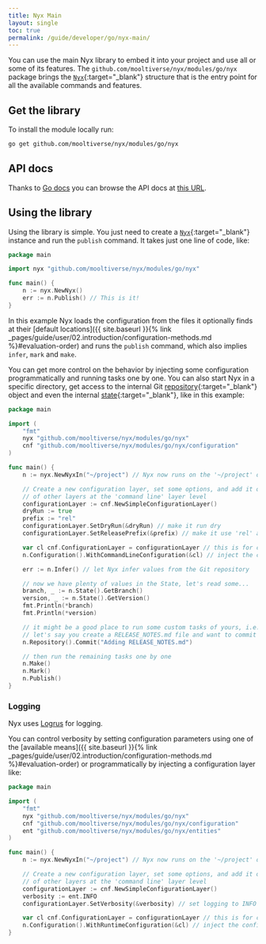 ```yaml
---
title: Nyx Main
layout: single
toc: true
permalink: /guide/developer/go/nyx-main/
---
```


You can use the main Nyx library to embed it into your project and use all or some of its features. The `github.com/mooltiverse/nyx/modules/go/nyx` package brings the [`Nyx`](https://pkg.go.dev/github.com/mooltiverse/nyx/modules/go/nyx){:target="_blank"} structure that is the entry point for all the available commands and features.

## Get the library

To install the module locally run:

```bash
go get github.com/mooltiverse/nyx/modules/go/nyx
```

## API docs

Thanks to [Go docs](https://pkg.go.dev/) you can browse the API docs at [this URL](https://pkg.go.dev/github.com/mooltiverse/nyx/modules/go/nyx).

## Using the library

Using the library is simple. You just need to create a [`Nyx`](https://pkg.go.dev/github.com/mooltiverse/nyx/modules/go/nyx){:target="_blank"} instance and run the `publish` command. It takes just one line of code, like:

```go
package main

import nyx "github.com/mooltiverse/nyx/modules/go/nyx"

func main() {
    n := nyx.NewNyx()
    err := n.Publish() // This is it!
}
```

In this example Nyx loads the configuration from the files it optionally finds at their [default locations]({{ site.baseurl }}{% link _pages/guide/user/02.introduction/configuration-methods.md %}#evaluation-order) and runs the `publish` command, which also implies `infer`, `mark` and `make`.

You can get more control on the behavior by injecting some configuration programmatically and running tasks one by one. You can also start Nyx in a specific directory, get access to the internal Git [repository](https://pkg.go.dev/github.com/mooltiverse/nyx/modules/go/nyx){:target="_blank"} object and even the internal [state](https://pkg.go.dev/github.com/mooltiverse/nyx/modules/go/nyx){:target="_blank"}, like in this example:

```go
package main

import (
    "fmt"
    nyx "github.com/mooltiverse/nyx/modules/go/nyx"
    cnf "github.com/mooltiverse/nyx/modules/go/nyx/configuration"
)

func main() {
    n := nyx.NewNyxIn("~/project") // Nyx now runs on the '~/project' directory

    // Create a new configuration layer, set some options, and add it on top
    // of other layers at the 'command line' layer level
    configurationLayer := cnf.NewSimpleConfigurationLayer()
    dryRun := true
    prefix := "rel"
    configurationLayer.SetDryRun(&dryRun) // make it run dry
    configurationLayer.SetReleasePrefix(&prefix) // make it use 'rel' as the prefix for generated versions

    var cl cnf.ConfigurationLayer = configurationLayer // this is for casting, but you can use reflections
    n.Configuration().WithCommandLineConfiguration(&cl) // inject the configuration

    err := n.Infer() // let Nyx infer values from the Git repository

    // now we have plenty of values in the State, let's read some...
    branch, _ := n.State().GetBranch()
    version, _ := n.State().GetVersion()
    fmt.Println(*branch)
    fmt.Println(*version)

    // it might be a good place to run some custom tasks of yours, i.e. using the Git Repository
    // let's say you create a RELEASE_NOTES.md file and want to commit it
    n.Repository().Commit​("Adding RELEASE_NOTES.md")

    // then run the remaining tasks one by one
    n.Make()
    n.Mark()
    n.Publish()
}
```

### Logging

Nyx uses [Logrus](https://pkg.go.dev/github.com/sirupsen/logrus) for logging.

You can control verbosity by setting configuration parameters using one of the [available means]({{ site.baseurl }}{% link _pages/guide/user/02.introduction/configuration-methods.md %}#evaluation-order) or programmatically by injecting a configuration layer like:

```go
package main

import (
    "fmt"
    nyx "github.com/mooltiverse/nyx/modules/go/nyx"
    cnf "github.com/mooltiverse/nyx/modules/go/nyx/configuration"
    ent "github.com/mooltiverse/nyx/modules/go/nyx/entities"
)

func main() {
    n := nyx.NewNyxIn("~/project") // Nyx now runs on the '~/project' directory

    // Create a new configuration layer, set some options, and add it on top
    // of other layers at the 'command line' layer level
    configurationLayer := cnf.NewSimpleConfigurationLayer()
    verbosity := ent.INFO
    configurationLayer.SetVerbosity(&verbosity) // set logging to INFO

    var cl cnf.ConfigurationLayer = configurationLayer // this is for casting, but you can use reflections
    n.Configuration().WithRuntimeConfiguration(&cl) // inject the configuration
}
```
